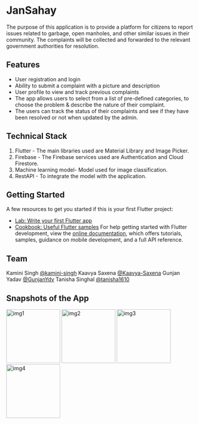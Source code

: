# JanSahay
The purpose of this application is to provide a platform for citizens to report issues related to garbage, open manholes, and other similar issues in their community. The complaints will be collected and forwarded to the relevant government authorities for resolution.

## Features
- User registration and login
- Ability to submit a complaint with a picture and description
- User profile to view and track previous complaints
- The app allows users to select from a list of pre-defined categories, to choose the problem & describe the nature of their complaint.
- The users can track the status of their complaints and see if they have been resolved or not when updated by the admin.

## Technical Stack
1. Flutter - The main libraries used are Material Library and Image Picker.
2. Firebase - The Firebase services used are Authentication and Cloud Firestore.
3. Machine learning model- Model used for image classification.
4. RestAPI - To integrate the model with the application.

## Getting Started
A few resources to get you started if this is your first Flutter project:
- [Lab: Write your first Flutter app](https://docs.flutter.dev/get-started/codelab)
- [Cookbook: Useful Flutter samples](https://docs.flutter.dev/cookbook)
For help getting started with Flutter development, view the
[online documentation](https://docs.flutter.dev/), which offers tutorials,
samples, guidance on mobile development, and a full API reference.

## Team 
Kamini Singh [@kamini-singh](https://github.com/kamini-singh)
Kaavya Saxena [@Kaavya-Saxena](http://github.com/Kaavya-Saxena)
Gunjan Yadav [@GunjanYdv](https://github.com/GunjanYdv)
Tanisha Singhal [@tanisha1610](http://github.com/tanisha1610)

## Snapshots of the App
<img width="144" alt="img1" src="https://user-images.githubusercontent.com/79650635/218324893-7c188802-b70f-40db-b8f1-a865ac960377.jpeg">    <img width="144" alt="img2" src="https://user-images.githubusercontent.com/79650635/218324898-43e25d97-e0ff-4fff-8168-fdf215e22082.jpeg">     <img width="144" alt="img3" src="https://user-images.githubusercontent.com/79650635/218324900-f6b73788-2100-448e-bd92-7289ddd3a84d.jpeg">     <img width="144" alt="img4" src="https://user-images.githubusercontent.com/79650635/218324885-d0442257-799f-49d4-8c76-c959ed53f86b.jpeg">

